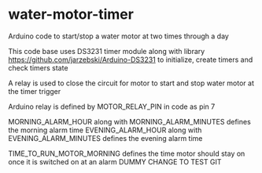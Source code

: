 # water-motor-timer
Arduino code to start/stop a water motor at two times through a day

This code base uses DS3231 timer module along with library  https://github.com/jarzebski/Arduino-DS3231 to initialize, create timers and check timers state

A relay is used to close the circuit for motor to start and stop water motor at the timer trigger

Arduino relay is defined by MOTOR_RELAY_PIN in code as pin 7

MORNING_ALARM_HOUR along with MORNING_ALARM_MINUTES defines the morning alarm time
EVENING_ALARM_HOUR along with EVENING_ALARM_MINUTES defines the evening alarm time

TIME_TO_RUN_MOTOR_MORNING defines the time motor should stay on once it is switched on at an alarm
DUMMY CHANGE TO TEST GIT 
